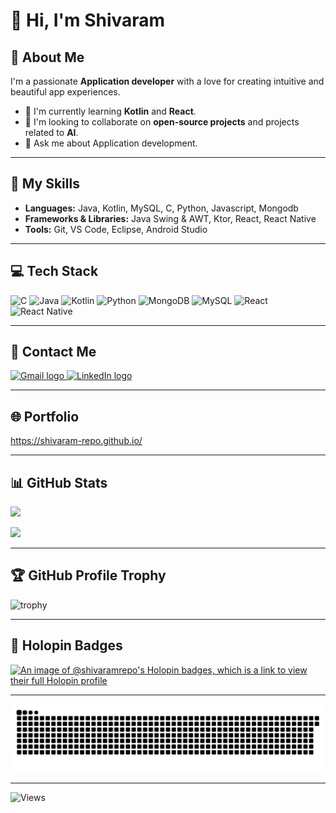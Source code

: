 # 👋 Hi, I'm Shivaram
## 💫 About Me

I'm a passionate **Application developer** with a love for creating intuitive and beautiful app experiences.

* 🌱 I'm currently learning **Kotlin** and **React**.
* 👯 I'm looking to collaborate on **open-source projects** and projects related to **AI**.
* 💬 Ask me about Application development.

---
## 🚀 My Skills

* **Languages:** Java, Kotlin, MySQL, C, Python, Javascript, Mongodb
* **Frameworks & Libraries:** Java Swing & AWT, Ktor, React, React Native
* **Tools:** Git, VS Code, Eclipse, Android Studio

---
## 💻 Tech Stack
![C](https://img.shields.io/badge/c-%2300599C.svg?style=flat-square&logo=c&logoColor=white) 
![Java](https://img.shields.io/badge/java-%23ED8B00.svg?style=flat-square&logo=openjdk&logoColor=white) 
![Kotlin](https://img.shields.io/badge/kotlin-%237F52FF.svg?style=flat-square&logo=kotlin&logoColor=white) 
![Python](https://img.shields.io/badge/python-3670A0?style=flat-square&logo=python&logoColor=ffdd54) 
![MongoDB](https://img.shields.io/badge/MongoDB-%234ea94b.svg?style=flat-square&logo=mongodb&logoColor=white)
![MySQL](https://img.shields.io/badge/mysql-4479A1.svg?style=flat-square&logo=mysql&logoColor=white) 
![React](https://img.shields.io/badge/react-%2320232a.svg?style=flat-square&logo=react&logoColor=%2361DAFB)
![React Native](https://img.shields.io/badge/react_native-%2320232a.svg?style=flat-square&logo=react&logoColor=%2361DAFB)

---
## 📧 Contact Me
<a href="mailto:shivaramshiva370@gmail.com" target="_blank">
  <img src="https://skillicons.dev/icons?i=gmail" width="47" height="35" alt="Gmail logo" />
</a>
<a href="https://www.linkedin.com/in/shivaram-t-s" target="_blank">
  <img src="https://skillicons.dev/icons?i=linkedin" width="47" height="35" alt="LinkedIn logo" />
</a>

---
## 🌐 Portfolio
https://shivaram-repo.github.io/

---
## 📊 GitHub Stats
![](https://nirzak-streak-stats.vercel.app/?user=shivaram-repo&theme=rose_pine&hide_border=false)


![](https://github-readme-stats.vercel.app/api/top-langs/?username=shivaram-repo&theme=rose_pine&hide_border=false&include_all_commits=true&count_private=true&layout=compact)

---

## 🏆 GitHub Profile Trophy

![trophy](https://github-profile-trophy.vercel.app/?username=shivaram-repo&column=10&theme=matrix)

---

## 🥇 Holopin Badges

[![An image of @shivaramrepo's Holopin badges, which is a link to view their full Holopin profile](https://holopin.me/shivaramrepo)](https://holopin.io/@shivaramrepo)

---

<picture>
  <source media="(prefers-color-scheme: dark)" srcset="https://raw.githubusercontent.com/shivaram-repo/shivaram-repo/output/github-snake-dark.svg" />
  <source media="(prefers-color-scheme: light)" srcset="https://raw.githubusercontent.com/shivaram-repo/shivaram-repo/output/github-snake.svg" />
  <img alt="github-snake" src="https://raw.githubusercontent.com/shivaram-repo/shivaram-repo/output/github-snake.svg" />
</picture>

---

![Views](https://api.visitorbadge.io/api/visitors?path=https%3A%2F%2Fgithub.com%2Fshivaram-repo&countColor=%23263759)
